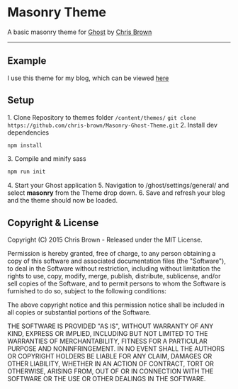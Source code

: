 # Masonry Theme

A basic masonry theme for [Ghost](https://ghost.org) by [Chris Brown](https://github.com/chris-brown)

---

## Example

I use this theme for my blog, which can be viewed [here](http://blog.zirafon.org)

## Setup

1\. Clone Repository to themes folder ``` /content/themes/ ```
``` git clone https://github.com/chris-brown/Masonry-Ghost-Theme.git ```
2\. Install dev dependencies
```javascript
npm install
```
3\. Compile and minify sass
```javascript
npm run init
```
4\. Start your Ghost application
5\. Navigation to /ghost/settings/general/ and select **masonry** from the Theme drop down.
6\. Save and refresh your blog and the theme should now be loaded.

## Copyright & License

Copyright (C) 2015 Chris Brown - Released under the MIT License.

Permission is hereby granted, free of charge, to any person obtaining a copy of this software and associated documentation files (the "Software"), to deal in the Software without restriction, including without limitation the rights to use, copy, modify, merge, publish, distribute, sublicense, and/or sell copies of the Software, and to permit persons to whom the Software is furnished to do so, subject to the following conditions:

The above copyright notice and this permission notice shall be included in all copies or substantial portions of the Software.

THE SOFTWARE IS PROVIDED "AS IS", WITHOUT WARRANTY OF ANY KIND, EXPRESS OR IMPLIED, INCLUDING BUT NOT LIMITED TO THE WARRANTIES OF MERCHANTABILITY, FITNESS FOR A PARTICULAR PURPOSE AND NONINFRINGEMENT. IN NO EVENT SHALL THE AUTHORS OR COPYRIGHT HOLDERS BE LIABLE FOR ANY CLAIM, DAMAGES OR OTHER LIABILITY, WHETHER IN AN ACTION OF CONTRACT, TORT OR OTHERWISE, ARISING FROM, OUT OF OR IN CONNECTION WITH THE SOFTWARE OR THE USE OR OTHER DEALINGS IN THE SOFTWARE.
